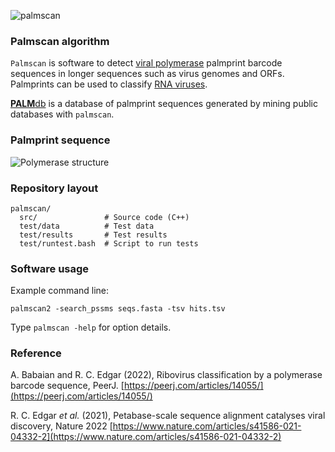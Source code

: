 ![palmscan](http://drive5.com/images/palmscan_hdr.png)

### Palmscan algorithm

`Palmscan` is software to detect [viral polymerase](https://www.ncbi.nlm.nih.gov/pmc/articles/PMC4711277/) palmprint barcode sequences in longer sequences such as virus genomes and ORFs. Palmprints can be used to classify [RNA viruses](https://en.wikipedia.org/wiki/RNA_virus).

[**PALM**db](https://github.com/rcedgar/palmdb) is a database of palmprint sequences generated by mining public databases with `palmscan`.

### Palmprint sequence

![Polymerase structure](http://drive5.com/images/palm_structure_figure.png)

### Repository layout

```
palmscan/
  src/               # Source code (C++)
  test/data          # Test data
  test/results       # Test results
  test/runtest.bash  # Script to run tests
```

### Software usage

Example command line:

```
palmscan2 -search_pssms seqs.fasta -tsv hits.tsv
```

Type `palmscan -help` for option details.

### Reference

A. Babaian and R. C. Edgar (2022), Ribovirus classification by a polymerase barcode sequence, PeerJ. [https://peerj.com/articles/14055/](https://peerj.com/articles/14055/)

R. C. Edgar _et al._ (2021), Petabase-scale sequence alignment catalyses viral discovery, Nature 2022 [https://www.nature.com/articles/s41586-021-04332-2](https://www.nature.com/articles/s41586-021-04332-2)
